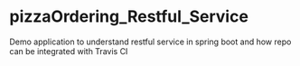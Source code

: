 # pizzaOrdering_Restful_Service
Demo application to understand restful service in spring boot and how repo can be integrated with Travis CI
